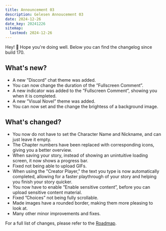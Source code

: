 ```yaml
---
title: Announcement 03
description: Gelesen Annoucement 03
date: 2024-12-26
date_key: 20241226
sitemap:
  lastmod: 2024-12-26
---
```


Hey! :wave: Hope you're doing well. Below you can find the changelog since build 170.


## What's new?
- A new ”Discord” chat theme was added.
- You can now change the duration of the ”Fullscreen Comment”.
- A new indicator was added to the ”Fullscreen Comment”, showing you when it is completed.
- A new ”Visual Novel” theme was added.
- You can now set and the change the brightess of a background image.

## What's changed?
- You now do not have to set the Character Name and Nickname, and can just leave it empty.
- The Chapter numbers have been replaced with corresponding icons, giving you a better overview.
- When saving your story, instead of showing an unintuitive loading screen, it now shows a progress bar.
- Fixed not being able to upload GIFs.
- When using the "Creator Player," the text you type is now automatically completed, allowing for a faster playthrough
of your story and helping you finish your story quicker.
- You now have to enable ”Enable sensitive content”, before you can upload sensitive content material.
- Fixed ”Choices” not being fully scrollable.
- Made images have a rounded border, making them more pleasing to look at.
- Many other minor improvements and fixes.

For a full list of changes, please refer to the [Roadmap](https://github.com/orgs/doppeltilde/projects/1/views/1).
